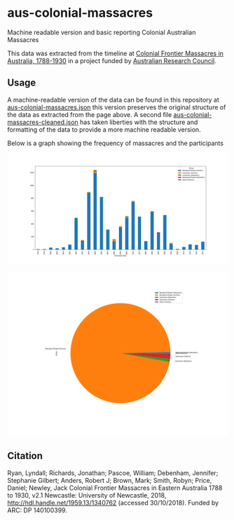 # aus-colonial-massacres

Machine readable version and basic reporting Colonial Australian Massacres 


This data was extracted from the timeline at [Colonial Frontier Massacres in Australia, 1788-1930](https://c21ch.newcastle.edu.au/colonialmassacres/)
in a project funded by [Australian Research Council](https://www.arc.gov.au/).

## Usage

A machine-readable version of the data can be found in this repository at [aus-colonial-massacres.json](aus-colonial-massacres.json) this version preserves the original 
structure of the data as extracted from the page above. A second file [aus-colonial-massacres-cleaned.json](aus-colonial-massacres-cleaned.json) has taken liberties with the
structure and formatting of the data to provide a more machine readable version.

Below is a graph showing the frequency of massacres and the participants

![Colonial Australia Massacres](aus-colonial-massacres.png)

![Colonial Australia Massacres](aus-colonial-massacres-by-group.png)

## Citation

Ryan, Lyndall; Richards, Jonathan; Pascoe, William; Debenham, Jennifer; Stephanie Gilbert; Anders, Robert J; Brown, Mark; Smith, Robyn; Price, Daniel; Newley, Jack Colonial Frontier Massacres in Eastern Australia 1788 to 1930, v2.1 Newcastle: University of Newcastle, 2018, http://hdl.handle.net/1959.13/1340762 (accessed 30/10/2018). Funded by ARC: DP 140100399.

